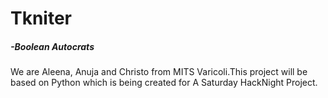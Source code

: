 # Tkniter
##### -Boolean Autocrats
 We are Aleena, Anuja and Christo from MITS Varicoli.This project will be based on Python which is being created for A Saturday HackNight Project.
 
